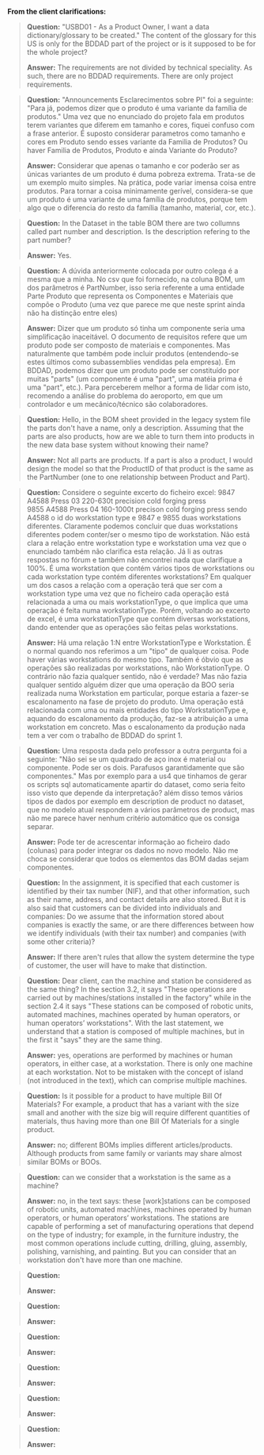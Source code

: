 **From the client clarifications:**

> **Question:** "USBD01 - As a Product Owner, I want a data dictionary/glossary to be created."
> The content of the glossary for this US is only for the BDDAD part of the project or is it supposed
> to be for the whole project?
>
> **Answer:** The requirements are not divided by technical speciality. As such, there are no BDDAD
> requirements. There are only project requirements.

> **Question:** "Announcements Esclarecimentos sobre PI" foi a seguinte:
"Para já, podemos dizer que o produto é uma variante da família de produtos."
> Uma vez que no enunciado do projeto fala em produtos terem variantes que diferem
> em tamanho e cores, fiquei confuso com a frase anterior. É suposto considerar parametros
> como tamanho e cores em Produto sendo esses variante da Familia de Produtos? Ou haver Familia de Produtos, Produto e
> ainda Variante do Produto?
>
> **Answer:** Considerar que apenas o tamanho e cor poderão ser as únicas variantes
> de um produto é duma pobreza extrema. Trata-se de um exemplo muito simples. Na prática, pode variar imensa coisa entre
> produtos.
> Para tornar a coisa minimamente gerível, considera-se que um produto é uma variante de uma família de produtos, porque
> tem algo que
> o diferencia do resto da família (tamanho, material, cor, etc.).

> **Question:** In the Dataset in the table BOM there are two collumns called part number and description. Is the
> description refering to the part number?
>
> **Answer:** Yes.

> **Question:** A dúvida anteriormente colocada por outro colega é a mesma que a minha.
> No csv que foi fornecido, na coluna BOM, um dos parâmetros é PartNumber, isso seria referente
> a uma entidade Parte Produto que representa os Componentes e Materiais que
> compõe o Produto (uma vez que parece me que neste sprint ainda não ha distinção entre eles)
>
> **Answer:** Dizer que um produto só tinha um componente seria uma simplificação inaceitável.
> O documento de requisitos refere que um produto pode ser composto de materiais e componentes.
> Mas naturalmente que também pode incluir produtos (entendendo-se estes últimos como subassemblies vendidas pela
> empresa).
> Em BDDAD, podemos dizer que um produto pode ser constituído por muitas "parts" (um componente é uma "part", uma matéia
> prima é uma "part", etc.).
> Para perceberem melhor a forma de lidar com isto, recomendo a análise do problema do aeroporto, em que um controlador e
> um mecânico/técnico são colaboradores.

> **Question:** Hello, in the BOM sheet provided in the legacy system file the parts don't have a name, only a
> description.
> Assuming that the parts are also products, how are we able to turn them into products in the new data base system
> without knowing their name?
>
> **Answer:** Not all parts are products. If a part is also a product, I would design the model so that the ProductID
> of that product is the same as the PartNumber (one to one relationship between Product and Part).

> **Question:** Considere o seguinte excerto do ficheiro excel:
> 9847 A4588 Press 03 220-630t precision cold forging press	 
> 9855 A4588 Press 04 160-1000t precison cold forging press
> sendo A4588 o id do workstation type e 9847 e 9855 duas workstations diferentes. Claramente podemos concluir que duas
> workstations
> diferentes podem conter/ser o mesmo tipo de workstation. Não está clara a relação entre workstation type e workstation
> uma vez que
> o enunciado também não clarifica esta relação. Já li as outras respostas no fórum e também não encontrei nada que
> clarifique a 100%.
> É uma workstation que contém vários tipos de workstations ou cada workstation type contém diferentes workstations?
> Em qualquer um dos casos a relação com a operação terá que ser com a workstation type uma vez que no ficheiro cada
> operação está relacionada a uma ou mais workstationType, o que implica que uma operação é feita numa workstationType.
> Porém, voltando ao excerto de excel, é uma workstationType que contém diversas workstations, dando entender que as
> operações são feitas pelas workstations.
>
> **Answer:** Há uma relação 1:N entre WorkstationType e Workstation. É o normal quando nos referimos a um "tipo" de
> qualquer coisa.
> Pode haver várias workstations do mesmo tipo.
> Também é óbvio que as operações são realizadas por workstations, não WorkstationType. O contrário não fazia qualquer
> sentido, não é verdade?
> Mas não fazia qualquer sentido alguém dizer que uma operação da BOO seria realizada numa Workstation em particular,
> porque estaria a fazer-se
> escalonamento na fase de projeto do produto. Uma operação está relacionada com uma ou mais entidades do tipo
> WorkstationType e, aquando do escalonamento da produção, faz-se a atribuição a uma workstation em concreto. Mas o
> escalonamento da produção nada tem a ver com o trabalho de BDDAD do sprint 1.

> **Question:** Uma resposta dada pelo professor a outra pergunta foi a seguinte:
"Não sei se um quadrado de aço inox é material ou componente. Pode ser os dois.
> Parafusos garantidamente que são componentes."
> Mas por exemplo para a us4 que tinhamos de gerar os scripts sql automaticamente apartir do dataset,
> como seria feito isso visto que depende da interpretação? além disso temos vários tipos de dados
> por exemplo em description de product no dataset, que no modelo atual respondem a vários parâmetros de product,
> mas não me parece haver nenhum critério automático que os consiga separar.
>
> **Answer:** Pode ter de acrescentar informação ao ficheiro dado (colunas) para poder integrar os dados no novo modelo.
> Não me choca se considerar que todos os elementos das BOM dadas sejam componentes.

> **Question:** In the assignment, it is specified that each customer is identified by their tax number (NIF),
> and that other information, such as their name, address, and contact details are also stored.
> But it is also said that customers can be divided into individuals and companies:
> Do we assume that the information stored about companies is exactly the same, or are there differences
> between how we identify individuals (with their tax number) and companies (with some other criteria)?
>
> **Answer:** If there aren't rules that allow the system determine the type of customer, the user will have to make
> that distinction.

> **Question:** Dear client, can the machine and station be considered as the same thing? In the section 3.2,
> it says "These operations are carried out by machines/stations installed in the factory" while in the section 2.4
> it says "These stations can be composed of robotic units, automated machines, machines operated by human operators,
> or human operators’ workstations". With the last statement, we understand that a station is composed of multiple
> machines,
> but in the first it "says" they are the same thing.
>
> **Answer:** yes, operations are performed by machines or human operators, in either case, at a workstation. There is
> only one machine at each workstation.
> Not to be mistaken with the concept of island (not introduced in the text), which can comprise multiple machines.

> **Question:** Is it possible for a product to have multiple Bill Of Materials? For example, a product that has a
> variant with the size small and another with the size big will require different quantities of materials, thus having
> more than one Bill Of Materials for a single product.
>
> **Answer:** no; different BOMs implies different articles/products.
> Although products from same family or variants may share almost similar BOMs or BOOs.

> **Question:** can we consider that a workstation is the same as a machine?
>
> **Answer:** no, in the text says:
> these [work]stations can be composed of robotic units, automated mach\ines, machines operated by human operators,
> or human operators’ workstations. The stations are capable of performing a set of manufacturing operations that depend
> on the type of industry;
> for example, in the furniture industry, the most common operations include cutting, drilling, gluing, assembly,
> polishing, varnishing, and painting.
> But you can consider that an workstation don't have more than one machine.

> **Question:**
>
> **Answer:**

> **Question:**
>
> **Answer:**

> **Question:**
>
> **Answer:**

> **Question:**
>
> **Answer:**

> **Question:**
>
> **Answer:**

> **Question:**
>
> **Answer:** 







